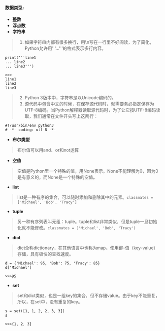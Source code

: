 #### **数据类型:**
- **整数**
- **浮点数**
- **字符串**
> 1. 如果字符串内部有很多换行，用\n写在一行里不好阅读，为了简化，Python允许用'''...'''的格式表示多行内容。
```
print('''line1
... line2
... line3''')

>>>
line1
line2
line3
```
> 2. Python 3版本中，字符串是以Unicode编码的。
> 3. 源代码中包含中文的时候，在保存源代码时，就需要务必指定保存为UTF-8编码。当Python解释器读取源代码时，为了让它按UTF-8编码读取，我们通常在文件开头写上这两行：
```
#!/usr/bin/env python3
# -*- coding: utf-8 -*-
```
- **布尔类型**
> 布尔值可以用and、or和not运算
- **空值**
> 空值是Python里一个特殊的值，用None表示。None不能理解为0，因为0是有意义的，而None是一个特殊的空值。
- **list**
> list是一种有序的集合，可以随时添加和删除其中的元素。`classmates = ['Michael', 'Bob', 'Tracy']`
- **tuple**
> 另一种有序列表叫元组：tuple。tuple和list非常类似，但是tuple一旦初始化就不能修改。`classmates = ('Michael', 'Bob', 'Tracy')`
- **dict**
> dict全称dictionary，在其他语言中也称为map，使用键-值（key-value）存储，具有极快的查找速度。
```
d = {'Michael': 95, 'Bob': 75, 'Tracy': 85}
d['Michael']

>>>95
```
- **set**
> set和dict类似，也是一组key的集合，但不存储value。由于key不能重复，所以，在set中，没有重复的key。
```
s = set([1, 1, 2, 2, 3, 3])
s

>>>{1, 2, 3}
```